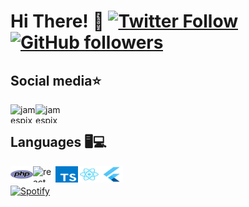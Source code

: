 # Hi There! 👋 [![Twitter Follow](https://img.shields.io/twitter/follow/JamesPixo?color=%231DA1F2&label=JamesPixo&logo=twitter&logoColor=%231DA1F2&style=for-the-badge)](https://twitter.com/JamesPixo)[![GitHub followers](https://img.shields.io/github/followers/jamespixo?color=%23181717&label=James%20Pico&logo=github&logoColor=%23fff&style=for-the-badge)](https://github.com/jamespixo)

## Social media⭐ 
[<img src="https://raw.githubusercontent.com/rahuldkjain/github-profile-readme-generator/master/src/images/icons/Social/twitter.svg" alt="jamespixo" height="30" width="40" align="left" />][twitter][<img src="https://raw.githubusercontent.com/rahuldkjain/github-profile-readme-generator/master/src/images/icons/Social/instagram.svg" alt="jamespixo" height="30" width="40" align="left" />][instagram]<br/>

## Languages 🖥️💻 
[<img src="https://raw.githubusercontent.com/github/explore/80688e429a7d4ef2fca1e82350fe8e3517d3494d/topics/php/php.png" height="26" width="36" align="left" alt="php" />][github][<img src="https://raw.githubusercontent.com/github/explore/80688e429a7d4ef2fca1e82350fe8e3517d3494d/topics/laravel/laravel" height="26" width="36" align="left" alt="react" />][github][<img src="https://raw.githubusercontent.com/github/explore/80688e429a7d4ef2fca1e82350fe8e3517d3494d/topics/typescript/typescript.png" height="26" width="36" align="left" alt="typescript" />][github][<img src="https://raw.githubusercontent.com/github/explore/80688e429a7d4ef2fca1e82350fe8e3517d3494d/topics/react/react.png" height="26" width="36" align="left" alt="react" />][github][<img src="https://raw.githubusercontent.com/github/explore/80688e429a7d4ef2fca1e82350fe8e3517d3494d/topics/flutter/flutter.png" height="26" width="36" align="left" alt="flutter" />][github]
<br/>

[![Spotify](https://spotify-playing-delta.vercel.app/api/spotify)](https://open.spotify.com/user/jamespd10)

[github]: https://github.com/
[twitter]: https://twitter.com/jamespixo/
[instagram]: https://instagram.com/jamespixo/
